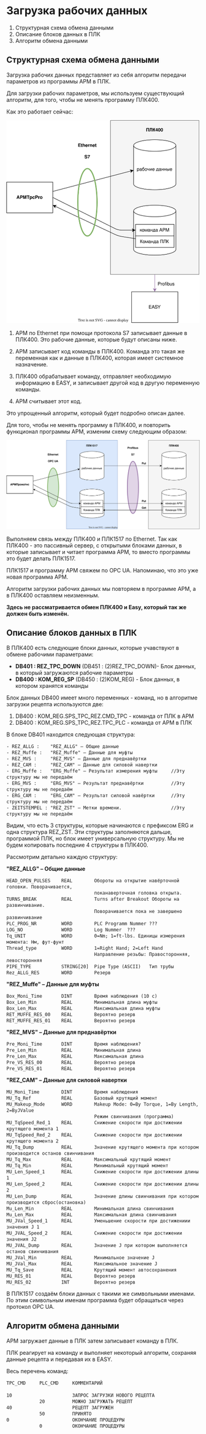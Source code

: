 # Загрузка рабочих данных

1. Структурная схема обмена данными
2. Описание блоков данных в ПЛК
4. Алгоритм обмена данными


## Структурная схема обмена данными
Загрузка рабочих данных представляет из себя алгоритм передачи параметров из программы АРМ в ПЛК.

Для загрузки рабочих параметров, мы используем существующий алгоритм, для того, чтобы не менять программу ПЛК400.

Как это работает сейчас:

![-](Загрузка%20рабочих%20данных%201.drawio.svg)

1. АРМ по Ethernet при помощи протокола S7 записывает данные в ПЛК400.
Это рабочие данные, которые будут описаны ниже.

1. АРМ записывает код команды в ПЛК400. Команда это такая же переменная как и данные в ПЛК400, которая имеет системное назначение.

2. ПЛК400 обрабатывает команду, отправляет необходимую информацию в EASY, и записывает другой код в другую переменную команды.

3. АРМ считывает этот код.

Это упрощенный алгоритм, который будет подробно описан далее.

Для того, чтобы не менять программу в ПЛК400, и повторить функционал программы АРМ, изменим схему следующим образом:

![-](Загрузка%20рабочих%20данных%202.drawio.svg)

Выполняем связь между ПЛК400 и ПЛК1517 по Ethernet. Так как ПЛК400 - это пассивный сервер, с открытыми блоками данных, в которые записывает и читает программа АРМ, то вместо программы это будет делать ПЛК1517.

ПЛК1517 и программу АРМ свяжем по OPC UA. Напоминаю, что это уже новая программа АРМ.

Алгоритм загрузки рабочих данных мы повторяем в программе АРМ, а в ПЛК400 оставляем неизменным.

**Здесь не рассматривается обмен ПЛК400 и Easy, который так же должен быть изменён.**

## Описание блоков данных в ПЛК

В ПЛК400 есть следующие блоки данных, которые учавствуют в обмене рабочими параметрами:

- **DB401 : REZ_TPC_DOWN** (DB451 : (2)REZ_TPC_DOWN)- Блок данных, в который загружаются рабочие параметры
- **DB400 : KOM_REG_SP** (DB450 : (2)KOM_REG) - Блок данных, в котором хранятся команды 

Блок данных DB400 имеет много переменных - команд, но в алгоритме загрузки рецепта используются две:
1. DB400 : KOM_REG.SPS_TPC_REZ.CMD_TPC - команда от ПЛК в АРМ
2. DB400 : KOM_REG.SPS_TPC_REZ.TPC_PLC - команда от АРМ в ПЛК

В блоке DB401 находится следующая структура:
```
- REZ_ALLG :    "REZ_ALLG" – Общие данные
- REZ_Muffe :   "REZ_Muffe" – Данные для муфты
- REZ_MVS :     "REZ_MVS" – Данные для преднавёртки
- REZ_CAM :     "REZ_CAM" – Данные для силовой навертки
- ERG_Muffe :   "ERG_Muffe" – Результат измерения муфты     //Эту структуру мы не передаём
- ERG_MVS :     "ERG_MVS" – Результат преднавёртки          //Эту структуру мы не передаём
- ERG_CAM :     "ERG_CAM" – Результат силовой навёртки      //Эту структуру мы не передаём
- ZEITSTEMPEL : "REZ_ZST" – Метки времени.                  //Эту структуру мы не передаём
```
Видим, что есть 3 структуры, которые начинаются с префиксом ERG и одна структура REZ_ZST. Эти структуры заполняются дальше, программой ПЛК, но блок имеет универсальную структуру.
Мы не будем копировать последние 4 структуры в ПЛК400.

Рассмотрим детально каждую структуру:

**"REZ_ALLG" – Общие данные**
```
HEAD_OPEN_PULSES    REAL        Обороты на открытие навёрточной головки. Поворачивается, 
                                поканаверточная головка открыта. 
TURNS_BREAK         REAL        Turns after Breakout Обороты на развинчивание. 
                                Поворачивается пока не завершено развинчивание 
PLC_PROG_NR         WORD        PLC Programm Nummer	???  
LOG_NO              WORD        Log Nummer	???  
Tq_UNIT             WORD        0=Nm; 1=ft-lbs. Единицы измерения момента: Нм, фут-фунт
Thread_type         WORD        1=Right Hand; 2=Left Hand	
                                Направление резьбы: Правосторонняя, левосторонняя
PIPE_TYPE           STRING[20]  Pipe Type (ASCII)	Тип трубы 
Rez_ALLG_RES	    WORD        Резерв
```

**"REZ_Muffe" – Данные для муфты**
```
Box_Moni_Time       DINT        Время наблюдения (10 с)
Box_Len_Min	        REAL        Минимальная длина муфты
Box_Len_Max	        REAL        Максимальная длина муфты
RET_MUFFE_RES_00    REAL        Вероятно резерв
RET_MUFFE_RES_01    REAL        Вероятно резерв
```
**"REZ_MVS" – Данные для преднавёртки**
```
Pre_Moni_Time       DINT        Время наблюдения?
Pre_Len_Min         REAL        Минимальная длина
Pre_Len_Max         REAL        Максимальная длина
Pre_VS_RES_00       REAL        Вероятно резерв
Pre_VS_RES_01       REAL        Вероятно резерв
```
**"REZ_CAM" – Данные для силовой навертки**
```
MU_Moni_Time        DINT        Время наблюдения
MU_Tq_Ref           REAL        Базовый крутящий момент
MU_Makeup_Mode      WORD        Makeup Mode: 0=By Torque, 1=By Length, 2=ByJValue	
                                Режим свинчивания (программа)
MU_TqSpeed_Red_1    REAL        Снижение скорости при достижении крутящего момента 1
MU_TqSpeed_Red_2    REAL        Снижение скорости при достижении крутящего момента 2
MU_Tq_Dump          REAL        Значение крутящего момента при котором производится останов свинчивания
MU_Tq_Max           REAL        Максимальный крутящий момент
MU_Tq_Min           REAL        Минимальный крутящий момент
MU_Len_Speed_1      REAL        Снижение скорости при достижении длины 1
MU_Len_Speed_2      REAL        Снижение скорости при достижении длины 2
MU_Len_Dump         REAL        Значение длины свинчивания при котором производится сброс(остановка)
Mu_Len_Min          REAL        Минимальная длина свинчивания
Mu_Len_Max          REAL        Максимальная длина свинчивания
MU_JVal_Speed_1     REAL        Уменьшение скорости при достижениии значения J 1
MU_JVAL_Speed_2     REAL        Снижение скорости при достижении значения J2
MU_JVAL_Dump        REAL        Значение J при котором выполняется останов свинчивания
MU_JVal_Min         REAL        Минимальное значение J
MU_JVal_Max         REAL        Максимальное значение J
MU_Tq_Save          REAL        Крутящий момент автосохранения
MU_RES_01           REAL        Вероятно резерв
MU_RES_02           INT         Вероятно резерв
```

В ПЛК1517 создаём блоки данных с такими же символьными именами. По этим символьным именам программа будет обращаться через протокол OPC UA.

## Алгоритм обмена данными

АРМ загружает данные в ПЛК затем записывает команду в ПЛК. 

ПЛК реагирует на команду и выполняет некоторый алгоритм, сохраняя данные рецепта и передавая их в EASY.

Весь перечень команд:
```
TPC_CMD     PLC_CMD     КОММЕНТАРИЙ

10                      ЗАПРОС ЗАГРУЗКИ НОВОГО РЕЦЕПТА
            20          МОЖНО ЗАГРУЖАТЬ РЕЦЕПТ
40                      РЕЦЕПТ ЗАГРУЖЕН
            50          ПРИНЯТО
0                       ОКОНЧАНИЕ ПРОЦЕДУРЫ
            0           ОКОНЧАНИЕ ПРОЦЕДУРЫ
```







